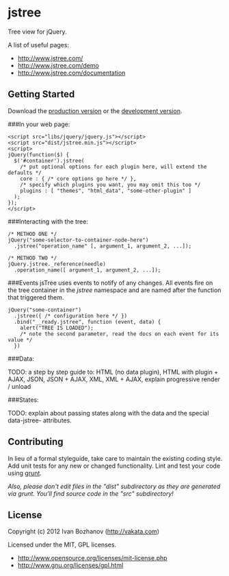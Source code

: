 # jstree

Tree view for jQuery. 

A list of useful pages:

 - http://www.jstree.com/
 - http://www.jstree.com/demo
 - http://www.jstree.com/documentation

## Getting Started
Download the [production version][min] or the [development version][max].

[min]: https://raw.github.com/vakata/jstree/master/dist/jstree.min.js
[max]: https://raw.github.com/vakata/jstree/master/dist/jstree.js

###In your web page:

```
<script src="libs/jquery/jquery.js"></script>
<script src="dist/jstree.min.js"></script>
<script>
jQuery(function($) {
  $('#container').jstree(
    /* put optional options for each plugin here, will extend the defaults */
    core : { /* core options go here */ },
    /* specify which plugins you want, you may omit this too */
    plugins : [ "themes", "html_data", "some-other-plugin" ]
  );
});
</script>
```

###Interacting with the tree:

```
/* METHOD ONE */
jQuery("some-selector-to-container-node-here")
  .jstree("operation_name" [, argument_1, argument_2, ...]);

/* METHOD TWO */
jQuery.jstree._reference(needle)
  .operation_name([ argument_1, argument_2, ...]);
```

###Events
jsTree uses events to notify of any changes. All events fire on the tree container in the _jstree_ namespace and are named after the function that triggered them.

```
jQuery("some-container")
  .jstree({ /* configuration here */ })
  .bind("__ready.jstree", function (event, data) {
    alert("TREE IS LOADED");
    /* note the second parameter, read the docs on each event for its value */
  })
```

###Data:

TODO: a step by step guide to: HTML (no data plugin), HTML with plugin + AJAX, JSON, JSON + AJAX, XML, XML + AJAX, explain progressive render / unload

###States:

TODO: explain about passing states along with the data and the special data-jstree- attributes.

## Contributing
In lieu of a formal styleguide, take care to maintain the existing coding style. Add unit tests for any new or changed functionality. Lint and test your code using [grunt](https://github.com/cowboy/grunt).

_Also, please don't edit files in the "dist" subdirectory as they are generated via grunt. You'll find source code in the "src" subdirectory!_

## License
Copyright (c) 2012 Ivan Bozhanov (http://vakata.com) 

Licensed under the MIT, GPL licenses.

 - http://www.opensource.org/licenses/mit-license.php
 - http://www.gnu.org/licenses/gpl.html
